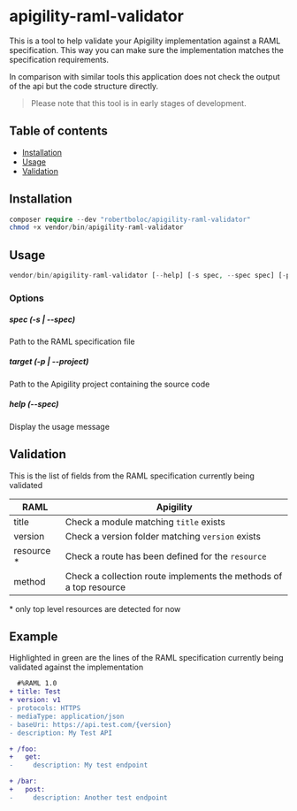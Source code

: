 # apigility-raml-validator

This is a tool to help validate your Apigility implementation against a RAML
specification. This way you can make sure the implementation matches the
specification requirements.

In comparison with similar tools this application
does not check the output of the api but the code structure directly.

> Please note that this tool is in early stages of development.

## Table of contents
- [Installation](#installation)
- [Usage](#usage)
- [Validation](#validation)

## Installation
```php
composer require --dev "robertboloc/apigility-raml-validator"
chmod +x vendor/bin/apigility-raml-validator
```

## Usage
```php
vendor/bin/apigility-raml-validator [--help] [-s spec, --spec spec] [-p project, --project project]
```

### Options
##### spec (-s | --spec)
Path to the RAML specification file

##### target (-p | --project)
Path to the Apigility project containing the source code

##### help (--spec)
Display the usage message

## Validation

This is the list of fields from the RAML specification currently being validated

| RAML          | Apigility                                                         |
| ------------- | ----------------------------------------------------------------- |
| title         | Check a module matching `title` exists                            |
| version       | Check a version folder matching `version` exists                  |
| resource \*   | Check a route has been defined for the `resource`                 |
| method        | Check a collection route implements the methods of a top resource |

\* only top level resources are detected for now

## Example

Highlighted in green are the lines of the RAML specification currently being
validated against the implementation

```diff
  #%RAML 1.0
+ title: Test
+ version: v1
- protocols: HTTPS
- mediaType: application/json
- baseUri: https://api.test.com/{version}
- description: My Test API

+ /foo:
+   get:
-     description: My test endpoint

+ /bar:
+   post:
-     description: Another test endpoint
```
